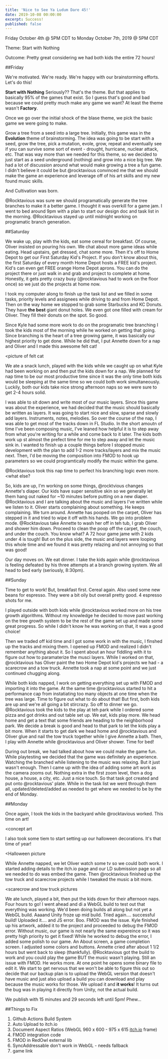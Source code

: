 ```yaml
---
title: 'Nice to See Ya Ludum Dare 45!'
date: 2019-10-08 00:00:00
excerpt: Success!
published: false
---
```


Friday October 4th @ 5PM CDT  to Monday October 7th, 2019 @ 5PM CDT

Theme: Start with Nothing

Outcome: Pretty great considering we had both kids the entire 72 hours!

##Friday

We're motivated.  We're ready.  We're happy with our brainstorming efforts.  Let's do this!

__Start with Nothing__  Seriously??  That's the theme.  But that applies to basically 95% of the games that exist.  So I guess that's good and bad because we could pretty much make any game we want?  At least the theme wasn't **Factory**.

Once we go over the initial shock of the blase theme, we pick the basic game we were going to make.  

Grow a tree from a seed into a large tree.  Initially, this game was in the **Evolution** theme of brainstorming.  The idea was going to be start with a seed, grow the tree, pick a mutation, evole, grow, repeat and eventually see if you can survive some sort of event - drought, hurricane, nuclear attack, etc.  That was way more than we needed for this theme, so we decided to just start as a seed underground (nothing) and grow into a nice big tree.  We had a lot of discussion around what would make growing a tree a fun game.  I didn't believe it could be but @rocktavious convinced me that we should make the game an experience and leverage off of his art skills and my new found music skills.

And Cultivation was born.

@Rocktavious was sure we should programatically generate the tree branches to make it a better game.  I thought it was overkill for a game jam.  I went to bed around 9pm with a plan to start our design doc and task list in the morning.  @Rocktavious stayed up until midnight working on programatic branch generation.


##Saturday

We wake up, play with the kids, eat some cereal for breakfast.  Of course, Oliver insisted on pouring his own.  We chat about more game ideas while eating.  Head upstairs, get dressed, chat some more.  Then it's off to Home Depot to get our First Saturday Kid's Project.  If you don't know about this, the first Saturday of every month Home Depot hosts a FREE kid's project.  Kid's can even get FREE orange Home Depot aprons.  You can do the project there or just walk in and grab and project to complete at home.  Honestly, it gets pretty crazy busy (@rocktavious had to work on the floor once) so we just do the projects at home now.

I took my computer along to finish up the task list and we filled in some tasks, priority levels and assignees while driving to and from Home Depot.  Then on the way home we stopped to grab some Starbucks and KC Donuts.  They have **the best** giant donut holes.  We even got one filled with cream for Oliver.  They fill their donuts on the spot.  So good. 

Since Kyle had some more work to do on the programatic tree branching I took the kids most of the morning while he worked on getting that going.  Since branching is the heart of a tree growing game, it was basically our highest priority to get done.  While he did that, I put Annette down for a nap and Oliver and I made this awesome felt cat!


<picture of felt cat


We ate a snack lunch, played with the kids while we caught up on what Kyle had been working on and then put the kids down for a nap.  We planned for nap time to be our most productive time since it was the only time both kids would be sleeping at the same time so we could both work simultaneously.  Luckily, both our kids take nice strong afternoon naps so we were sure to get 2-4 hours solid.  

I was able to sit down and write most of our music layers.  Since this game was about the experience, we had decided that the music should basically be written as layers.  It was going to start nice and slow, sparse and slowly add layers.  Instruments, notes, melodies.  So over the course of the nap, I was able to get most of the tracks down in FL Studio.  In the short amoutn of time I've been composing music, I've leaned how helpful it is to step away from what you're writing for a while and come back to it later.  The kids both work up st almost the prefect time for me to step away and let the music sink in.  I wanted to finish up a couple things before I stopped music development with the plan to add 1-2 more tracks/layers and mix the music next.  Then, I'd be moving the composition into FMOD to hook up parameters so we could programtically modify the music within the game.

@Rocktavious took this nap time to perfect his branching logic even more.  <what else?

So, kids are up, I'm working on some things, @rocktvious changes Annette's diaper.  Our kids have super sensitive skin so we generally let them hang out naked for ~10 minutes before putting on a new diaper.  @Rocktavious and I are talking about the music and layers I've written while we listen to it.  Oliver starts complaining about something.  He keeps complaining.  We turn around.  Annette has pooped on the carpet, Oliver has stepped in it and tried to wipe it off with his hands.  We go into problem mode.  @Rocktavious take Annette to wash her off in teh tub, I grab Oliver and shower him down.  Proceed to clean the poop off the carpet, the couch, and under the couch.  You know what? A 72 hour game jame with 2 kids under 4 is tough!  But on the plus side, the music and layers were looping this whole time and we found it was pretty relazing and not annoying so that was good!

Our day moves on.  We eat dinner.  I take the kids again while @rocktavious is feeling defeated by his three attempts at a branch growing system.  We all head to bed early (seriously, 8:30pm).


##Sunday

Time to get to work!  But, breakfast first.  Cereal again.  Also used some new beans for espresso.  They were a bit oily but overall pretty good.  4 espresso shots for me.

I played outside with both kids while @rocktavious worked more on his tree growth algorithms.  Without my knowledge he decided to move past working on the tree growth system to be the rest of the game set up and made some great progress.  So while I didn't know he was working on that, it was a good choice!

Then we traded off kid time and I got some work in with the music,  I finshed up the tracks and mixing them.  I opened up FMOD and realized I didn't remember anything about it.  So I spent about an hour fiddling with it to figure out how to paramaterize the musci layers.  While I worked on that, @rocktavious has Oliver paint the two Home Depot kid's projects we had - a scarecrow and a tow truck.  Annette took a nap at some point and we just continued chugging along.

While both kids napped, I work on getting everything set up with FMOD and importing it into the game.  At the same time @rocktavious started to hit a performance cap from instatiating too many objects at one time when the tree was large.  Time to figure out what to do about that!  But first, both kids are up and we're all going a bit stircrazy.  So off to dinner we go.  @Rocktavious took the kids to the play at teh park while I ordered some pizza and got drinks and out table set up.  We eat, kids play more. We head home and get a text that some friends are heading to the neighborhood park.  We decide a break is good and head to that park to let the kids play a bit more.  When it starts to get dark we head home and @rocktavious and Oliver glue and nail the  tow truck together while I give Annette a bath.  Then, I play with Annette while @rocktavious and Oliver shower.  Time for bed!

During out break, we had talked about how we could make the game fun.  While playtesting we decided that the game was definitely an experience.  Watching the branched while listening to the music was relaxing.  But it just wasn't enough.  Then I came up with the idea of adding some art work as the camera zooms out.  Nothing extra in the first zoom level, then a dog house, a house, a city, etc.  Just a nice touch.  So that task got created and put onto @rocktavious' plate.  While in the task list we went through them all, updated/deleted/added as needed to get where we needed to be by the end of Monday.

##Monday

Once again, I took the kids in the backyard while @rocktavious worked.  This time on art!  

<concept art

I also took some tiem to start setting up our halloween decorations.  It's that time of year!

<Halloween picture

While Annette napped, we let Oliver watch some tv so we could both work.  I started adding details to the itch.io page and our LD submission page so all we needed to do was embed the game.  Then @rocktavious finished up the tow truck and scarecrow projects while I tweaked the music a bit more.

<scarecrow and tow truck pictures

We ate lunch, played a bit, then put the kids down for their afternoon naps.  Four hours to go!  I went ahead and di a WebGL build to test out that everything was working.  We'd been doing builds all along but not yet a WebGL build.  Aaaand Unity froze up mid build.  Tried again.... successful build!  Uploaded it.... and JS error.  Boo.  FMOD was the issue.  Kyle finished up his artwork, added it to the project and proceeded to debug the FMOD error.  Without music, our game is not nearly the same expereince so it was pretty high priority to get it fixed!  While he worked to debug the error, I added some polish to our game.  An About screen, a game completion screen.  I adjusted some colors and buttons.  Annette cried after about 1 1/2 hours but went back to sleep (thankfully).  @Rocktavious got the build to work and you could play the game BUT the music wasn't playing.  Still an issue with FMOD.  He works more.  At one point he opens some binary file to edit it.  We start to get nervous that we won't be able to figure this out so decide that our backup plan is to upload the WebGL version that doesn't have music and just also upload a build you can download and play because the music works for those.  We upload it and **it works**!  It turns out the bug was in playing it directly from Unity, not the actual build.  

We publish with 15 minutes and 29 seconds left until 5pm!  Phew...


##Things to Fix

1. Github Actions Build System
2. Auto Upload to itch.io
3. Document Aspect Ratios (WebGL 960 x 600 - 975 x 615 [itch.io](http://itch.io) frame)
4. FMOD integration code
5. FMOD in RedOwl external lib
6. SyncAddressable don't work in WebGL - needs fallback
7. game link